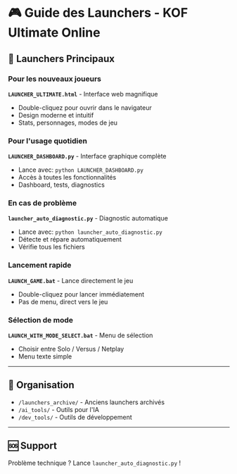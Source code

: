 # 🎮 Guide des Launchers - KOF Ultimate Online

## 🚀 Launchers Principaux

### Pour les nouveaux joueurs
**`LAUNCHER_ULTIMATE.html`** - Interface web magnifique
- Double-cliquez pour ouvrir dans le navigateur
- Design moderne et intuitif
- Stats, personnages, modes de jeu

### Pour l'usage quotidien
**`LAUNCHER_DASHBOARD.py`** - Interface graphique complète
- Lance avec: `python LAUNCHER_DASHBOARD.py`
- Accès à toutes les fonctionnalités
- Dashboard, tests, diagnostics

### En cas de problème
**`launcher_auto_diagnostic.py`** - Diagnostic automatique
- Lance avec: `python launcher_auto_diagnostic.py`
- Détecte et répare automatiquement
- Vérifie tous les fichiers

### Lancement rapide
**`LAUNCH_GAME.bat`** - Lance directement le jeu
- Double-cliquez pour lancer immédiatement
- Pas de menu, direct vers le jeu

### Sélection de mode
**`LAUNCH_WITH_MODE_SELECT.bat`** - Menu de sélection
- Choisir entre Solo / Versus / Netplay
- Menu texte simple

---

## 📁 Organisation

- `/launchers_archive/` - Anciens launchers archivés
- `/ai_tools/` - Outils pour l'IA
- `/dev_tools/` - Outils de développement

---

## 🆘 Support

Problème technique ? Lance `launcher_auto_diagnostic.py` !
